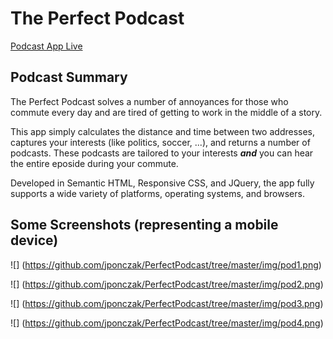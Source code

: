 # The Perfect Podcast

[Podcast App Live](https://jponczak.github.io/PerfectPodcast/)

## Podcast Summary
The Perfect Podcast solves a number of annoyances for those who commute every day and are tired of getting to work in the middle of a story.

This app simply calculates the distance and time between two addresses, captures your interests (like politics, soccer, ...), and returns a number of podcasts. These podcasts are tailored to your interests ***and*** you can hear the entire eposide during your commute.

Developed in Semantic HTML, Responsive CSS, and JQuery, the app fully supports a wide variety of platforms, operating systems, and browsers.

## Some Screenshots (representing a mobile device)

![] (https://github.com/jponczak/PerfectPodcast/tree/master/img/pod1.png)

![] (https://github.com/jponczak/PerfectPodcast/tree/master/img/pod2.png)

![] (https://github.com/jponczak/PerfectPodcast/tree/master/img/pod3.png)

![] (https://github.com/jponczak/PerfectPodcast/tree/master/img/pod4.png)